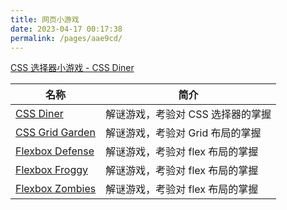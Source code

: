 ```yaml
---
title: 网页小游戏
date: 2023-04-17 00:17:38
permalink: /pages/aae9cd/
---
```


[CSS 选择器小游戏 - CSS Diner](https://cssgridgarden.com/)

| 名称 | 简介 |
| --- | --- |
| <Badge text="前端语法练习" type="tip"/> [CSS Diner](https://flukeout.github.io/) | 解谜游戏，考验对 CSS 选择器的掌握 |
| <Badge text="前端语法练习" type="tip"/> [CSS Grid Garden](https://cssgridgarden.com/) | 解谜游戏，考验对 Grid 布局的掌握 |
| <Badge text="前端语法练习" type="tip"/> [Flexbox Defense](http://www.flexboxdefense.com/) | 解谜游戏，考验对 flex 布局的掌握 |
| <Badge text="前端语法练习" type="tip"/> [Flexbox Froggy](https://flexboxfroggy.com/) | 解谜游戏，考验对 flex 布局的掌握 |
| <Badge text="前端语法练习" type="tip"/> [Flexbox Zombies](https://mastery.games/flexboxzombies/) | 解谜游戏，考验对 flex 布局的掌握 |
